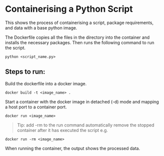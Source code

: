 # Containerising a Python Script
This shows the process of containerising a script, package requirements, and data with a base python image.

The Dockerfile copies all the files in the directory into the container and installs the necessary packages. Then runs the following command to run the script.
```
python <script_name.py>
```

## Steps to run:
Build the dockerfile into a docker image.
```
docker build -t <image_name> .
```
Start a container with the docker image in detached (-d) mode and mapping a host port to a container port.
```
docker run <image_name>
```
> Tip: add -rm to the run command automatically remove the stopped container after it has executed the script e.g.
```
docker run -rm <image_name>
```

When running the container, the output shows the processed data.
